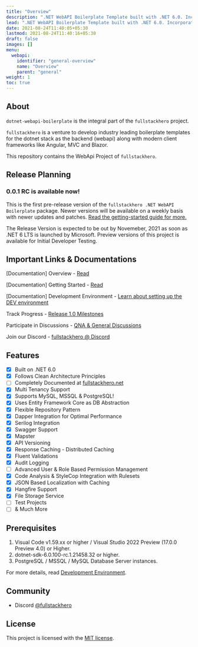 ```yaml
---
title: "Overview"
description: ".NET WebAPI Boilerplate Template built with .NET 6.0. Incorporates the most essential Packages your projects will ever need. Follows Clean Architecture Principles."
lead: ".NET WebAPI Boilerplate Template built with .NET 6.0. Incorporates the most essential Packages your projects will ever need. Follows Clean Architecture Principles."
date: 2021-08-24T11:40:05+05:30
lastmod: 2021-08-24T11:40:16+05:30
draft: false
images: []
menu:
  webapi:
    identifier: "general-overview"
    name: "Overview"
    parent: "general"
weight: 1
toc: true
---
```


## About

`dotnet-webapi-boilerplate` is the integral part of the `fullstackhero` project.

`fullstackhero` is a venture to develop industry leading boilerplate templates for the dotnet stack as the backend (webapi) along with modern client frameworks like Angular, MVC and Blazor.

This repository contains the WebApi Project of `fullstackhero`.

## Release Planning

### 0.0.1 RC is available now!

This is the first pre-release version of the `fullstackhero .NET WebAPI Boilerplate` package. Newer versions will be available on a weekly basis with newer updates and patches. [Read the getting-started guide for more.](https://fullstackhero.net/dotnet-webapi-boilerplate/general/getting-started/)

The Release Version is expected to be out by Novemeber, 2021 as soon as .NET 6 LTS is launched by Microsoft. Preview versions of this project is available for Initial Developer Testing.

## Important Links & Documentations

[Documentation] Overview - [Read](https://fullstackhero.net/dotnet-webapi-boilerplate/general/overview/)

[Documentation] Getting Started - [Read](https://fullstackhero.net/dotnet-webapi-boilerplate/general/getting-started/)

[Documentation] Development Environment - [Learn about setting up the DEV environment](https://fullstackhero.net/dotnet-webapi-boilerplate/general/development-environment/)

Track Progress - [Release 1.0 Milestones](https://github.com/fullstackhero/dotnet-webapi-boilerplate/milestone/1)

Participate in Discussions - [QNA & General Discussions](https://github.com/fullstackhero/dotnet-webapi-boilerplate/discussions)

Join our Discord - [fullstackhero @ Discord](https://discord.gg/gdgHRt4mMw)

## Features

- [x] Built on .NET 6.0
- [x] Follows Clean Architecture Principles
- [ ] Completely Documented at [fullstackhero.net](https://fullstackhero.net)
- [x] Multi Tenancy Support
- [x] Supports MySQL, MSSQL & PostgreSQL!
- [x] Uses Entity Framework Core as DB Abstraction
- [x] Flexible Repository Pattern
- [x] Dapper Integration for Optimal Performance
- [x] Serilog Integration
- [x] Swagger Support
- [x] Mapster
- [x] API Versioning
- [x] Response Caching - Distributed Caching
- [x] Fluent Validations
- [x] Audit Logging
- [ ] Advanced User & Role Based Permission Management
- [x] Code Analysis & StyleCop Integration with Rulesets
- [x] JSON Based Localization with Caching
- [x] Hangfire Support
- [x] File Storage Service
- [ ] Test Projects
- [ ] & Much More

## Prerequisites
1. Visual Code v1.59.xx or higher / Visual Studio 2022 Preview (17.0.0 Preview 4.0) or Higher.
2. dotnet-sdk-6.0.100-rc.1.21458.32 or higher.
3. PostgreSQL / MSSQL / MySQL Database Server instances.

For more details, read [Development Environment](https://fullstackhero.net/dotnet-webapi-boilerplate/general/development-environment/).

## Community

- Discord [@fullstackhero](https://discord.gg/gdgHRt4mMw)

## License

This project is licensed with the [MIT license](LICENSE).


